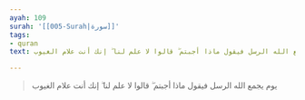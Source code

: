 ```yaml
---
ayah: 109
surah: '[[005-Surah|سورة]]'
tags:
- quran
text: يوم يجمع الله الرسل فيقول ماذا أجبتم ۖ قالوا لا علم لنا ۖ إنك أنت علام الغيوب

---
```

> يوم يجمع الله الرسل فيقول ماذا أجبتم ۖ قالوا لا علم لنا ۖ إنك أنت علام الغيوب
